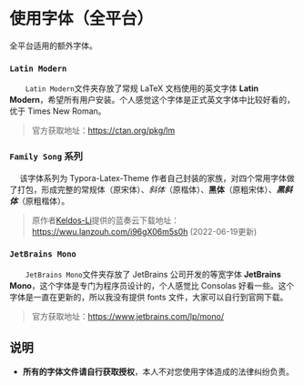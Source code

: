 # 使用字体（全平台）

全平台适用的额外字体。

### `Latin Modern`

　　`Latin Modern`文件夹存放了常规 LaTeX 文档使用的英文字体 **Latin Modern**，希望所有用户安装。个人感觉这个字体是正式英文字体中比较好看的，优于 Times New Roman。

> 官方获取地址：https://ctan.org/pkg/lm

### `Family Song` 系列

　  该字体系列为 Typora-Latex-Theme 作者自己封装的家族，对四个常用字体做了打包，形成完整的常规体（原宋体）、*斜体*（原楷体）、**黑体**（原粗宋体）、***黑斜体***（原粗楷体）。

> 原作者[Keldos-Li](https://github.com/Keldos-Li)提供的蓝奏云下载地址： https://wwu.lanzouh.com/i96gX06m5s0h (2022-06-19更新)

### `JetBrains Mono`

　　`JetBrains Mono`文件夹存放了 JetBrains 公司开发的等宽字体 **JetBrains Mono**，这个字体是专门为程序员设计的，个人感觉比 Consolas 好看一些。这个字体是一直在更新的，所以我没有提供 fonts 文件，大家可以自行到官网下载。

> 官方获取地址：https://www.jetbrains.com/lp/mono/

## 说明

*   **所有的字体文件请自行获取授权**，本人不对您使用字体造成的法律纠纷负责。
